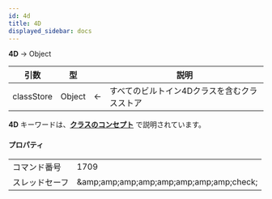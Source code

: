 ```yaml
---
id: 4d
title: 4D
displayed_sidebar: docs
---
```


**4D** -> Object

| 引数         | 型      |                             | 説明                      |
| ---------- | ------ | --------------------------- | ----------------------- |
| classStore | Object | &#8592; | すべてのビルトイン4Dクラスを含むクラスストア |

**4D** キーワードは、[**クラスのコンセプト**](../Concepts/classes.md#4d) で説明されています。

#### プロパティ

|         |                                                                 |
| ------- | --------------------------------------------------------------- |
| コマンド番号  | 1709                                                            |
| スレッドセーフ | &amp;amp;amp;amp;amp;amp;amp;amp;amp;check; |

